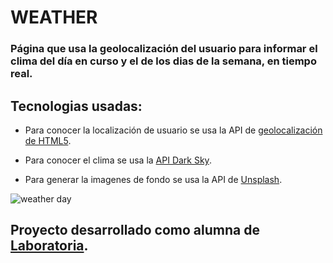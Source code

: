 # WEATHER

### Página que usa la geolocalización del usuario para informar el clima del día en curso y el de los dias de la semana, en tiempo real.

## Tecnologias usadas:


- Para conocer la localización de usuario se usa la API de [geolocalización de HTML5](https://developer.mozilla.org/es/docs/WebAPI/Using_geolocation).

- Para conocer el clima se usa la [API Dark Sky](https://darksky.net/dev).

- Para generar la imagenes de fondo se usa la API de [Unsplash](https://unsplash.com/developers).

![weather day](https://user-images.githubusercontent.com/32865262/38894779-d6732ee4-4253-11e8-82ee-846f2fb59da7.gif)

<!-- ![weather day](https://user-images.githubusercontent.com/32865262/38177851-8b9a3ffe-35cc-11e8-9e07-3f5bb82c8bac.PNG) -->

<!-- ![weather week](https://user-images.githubusercontent.com/32865262/38177852-947edecc-35cc-11e8-86b0-029b9f26aa15.PNG) -->

## Proyecto desarrollado como alumna de [Laboratoria](http://www.laboratoria.la/).